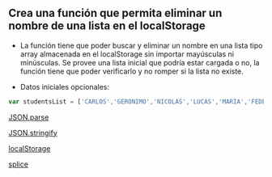 ## Crea una función que permita eliminar un nombre de una lista en el localStorage

- La función tiene que poder buscar y eliminar un nombre en una lista tipo array almacenada en el localStorage sin importar mayúsculas ni minúsculas. Se provee una lista inicial que podría estar cargada o no, la función tiene que poder verificarlo y no romper si la lista no existe.

- Datos iniciales opcionales:

```js 
var studentsList = ['CARLOS','GERONIMO','NICOLAS','LUCAS','MARIA','FEDERICO','ANTONIO','LORNA','JULIAN','DIEGO','DANIELA','JUAN','MATEO','BARBARA','AGUSTIN','MARIO','MARIEL','ANA','FLORENCIA']
```

[JSON.parse](https://www.w3schools.com/js/js_json_parse.asp)

[JSON.stringify](https://www.w3schools.com/js/js_json_stringify.asp)

[localStorage](https://developer.mozilla.org/es/docs/Web/API/Window/localStorage)

[splice](https://www.w3schools.com/jsref/jsref_splice.asp)